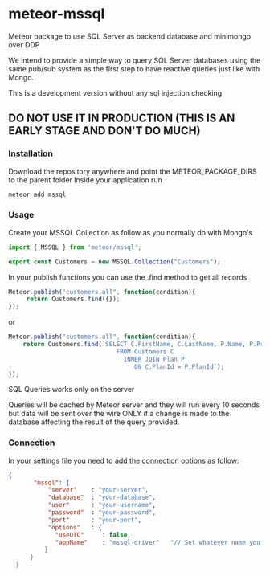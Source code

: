 # meteor-mssql

Meteor package to use SQL Server as backend database and minimongo over DDP  

We intend to provide a simple way to query SQL Server databases using the same pub/sub system as the first step to have reactive queries just like with Mongo.

This is a development version without any sql injection checking
## DO NOT USE IT IN PRODUCTION (THIS IS AN EARLY STAGE AND DON'T DO MUCH)


### Installation

Download the repository anywhere and point the METEOR_PACKAGE_DIRS to the parent folder
Inside your application run 
```bash 
meteor add mssql
```

### Usage
Create your MSSQL Collection as follow as you normally do with Mongo's

```javascript 
import { MSSQL } from 'meteor/mssql';

export const Customers = new MSSQL.Collection("Customers");
```
In your publish functions you can use the .find method to get all records
```javascript
Meteor.publish("customers.all", function(condition){
     return Customers.find({});
});
```
or
```javascript
Meteor.publish("customers.all", function(condition){
    return Customers.find(`SELECT C.FirstName, C.LastName, P.Name, P.Price 
                              FROM Customers C
                                INNER JOIN Plan P
                                   ON C.PlanId = P.PlanId`);
});
```
SQL Queries works only on the server  

Queries will be cached by Meteor server and they will run every 10 seconds but data will be sent over the wire ONLY if a change is made to the database affecting the result of the query provided.

### Connection
In your settings file you need to add the connection options as follow:

```json
{
       "mssql": {
           "server"    : "your-server",
           "database"  : "your-database",
           "user"      : "your-username",
           "password"  : "your-password",
           "port"      : "your-port",
           "options"   : {
             "useUTC"     : false,
             "appName"    : "mssql-driver"   "// Set whatever name you like to identify your app
          }
      }
  }
 ```
